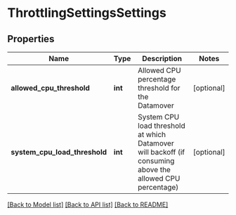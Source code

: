 # ThrottlingSettingsSettings

## Properties
Name | Type | Description | Notes
------------ | ------------- | ------------- | -------------
**allowed_cpu_threshold** | **int** | Allowed CPU percentage threshold for the Datamover | [optional] 
**system_cpu_load_threshold** | **int** | System CPU load threshold at which Datamover will backoff (if consuming above the allowed CPU percentage) | [optional] 

[[Back to Model list]](../README.md#documentation-for-models) [[Back to API list]](../README.md#documentation-for-api-endpoints) [[Back to README]](../README.md)


